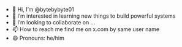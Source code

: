 - 👋 Hi, I’m @bytebybyte01
- 👀 I’m interested in learning new things to build powerful systems
- 💞️ I’m looking to collaborate on ...
- 📫 How to reach me find me on x.com by same user name 
- 😄 Pronouns: he/him

<!---
bytebybyte01/bytebybyte01 is a ✨ special ✨ repository because its `README.md` (this file) appears on your GitHub profile.
You can click the Preview link to take a look at your changes.
--->

